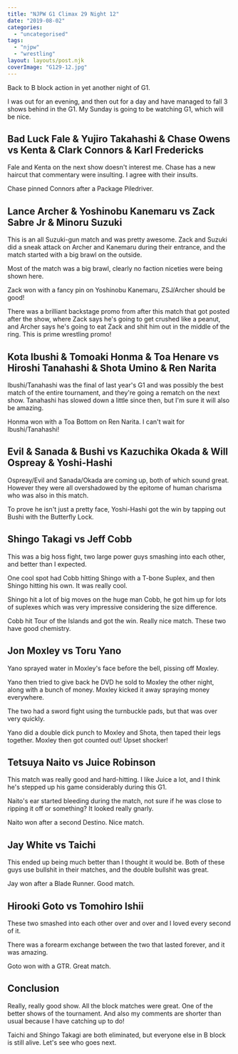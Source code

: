 ```yaml
---
title: "NJPW G1 Climax 29 Night 12"
date: "2019-08-02"
categories: 
  - "uncategorised"
tags: 
  - "njpw"
  - "wrestling"
layout: layouts/post.njk
coverImage: "G129-12.jpg"
---
```


Back to B block action in yet another night of G1.

I was out for an evening, and then out for a day and have managed to fall 3 shows behind in the G1. My Sunday is going to be watching G1, which will be nice.

## Bad Luck Fale & Yujiro Takahashi & Chase Owens vs Kenta & Clark Connors & Karl Fredericks

Fale and Kenta on the next show doesn't interest me. Chase has a new haircut that commentary were insulting. I agree with their insults.

Chase pinned Connors after a Package Piledriver.

## Lance Archer & Yoshinobu Kanemaru vs Zack Sabre Jr & Minoru Suzuki

This is an all Suzuki-gun match and was pretty awesome. Zack and Suzuki did a sneak attack on Archer and Kanemaru during their entrance, and the match started with a big brawl on the outside.

Most of the match was a big brawl, clearly no faction niceties were being shown here.

Zack won with a fancy pin on Yoshinobu Kanemaru, ZSJ/Archer should be good!

There was a brilliant backstage promo from after this match that got posted after the show, where Zack says he's going to get crushed like a peanut, and Archer says he's going to eat Zack and shit him out in the middle of the ring. This is prime wrestling promo!

## Kota Ibushi & Tomoaki Honma & Toa Henare vs Hiroshi Tanahashi & Shota Umino & Ren Narita

Ibushi/Tanahashi was the final of last year's G1 and was possibly the best match of the entire tournament, and they're going a rematch on the next show. Tanahashi has slowed down a little since then, but I'm sure it will also be amazing.

Honma won with a Toa Bottom on Ren Narita. I can't wait for Ibushi/Tanahashi!

## Evil & Sanada & Bushi vs Kazuchika Okada & Will Ospreay & Yoshi-Hashi

Ospreay/Evil and Sanada/Okada are coming up, both of which sound great. However they were all overshadowed by the epitome of human charisma who was also in this match.

To prove he isn't just a pretty face, Yoshi-Hashi got the win by tapping out Bushi with the Butterfly Lock.

## Shingo Takagi vs Jeff Cobb

This was a big hoss fight, two large power guys smashing into each other, and better than I expected.

One cool spot had Cobb hitting Shingo with a T-bone Suplex, and then Shingo hitting his own. It was really cool.

Shingo hit a lot of big moves on the huge man Cobb, he got him up for lots of suplexes which was very impressive considering the size difference.

Cobb hit Tour of the Islands and got the win. Really nice match. These two have good chemistry.

## Jon Moxley vs Toru Yano

Yano sprayed water in Moxley's face before the bell, pissing off Moxley.

Yano then tried to give back he DVD he sold to Moxley the other night, along with a bunch of money. Moxley kicked it away spraying money everywhere.

The two had a sword fight using the turnbuckle pads, but that was over very quickly.

Yano did a double dick punch to Moxley and Shota, then taped their legs together. Moxley then got counted out! Upset shocker!

## Tetsuya Naito vs Juice Robinson

This match was really good and hard-hitting. I like Juice a lot, and I think he's stepped up his game considerably during this G1.

Naito's ear started bleeding during the match, not sure if he was close to ripping it off or something? It looked really gnarly.

Naito won after a second Destino. Nice match.

## Jay White vs Taichi

This ended up being much better than I thought it would be. Both of these guys use bullshit in their matches, and the double bullshit was great.

Jay won after a Blade Runner. Good match.

## Hirooki Goto vs Tomohiro Ishii

These two smashed into each other over and over and I loved every second of it.

There was a forearm exchange between the two that lasted forever, and it was amazing.

Goto won with a GTR. Great match.

## Conclusion

Really, really good show. All the block matches were great. One of the better shows of the tournament. And also my comments are shorter than usual because I have catching up to do!

Taichi and Shingo Takagi are both eliminated, but everyone else in B block is still alive. Let's see who goes next.
